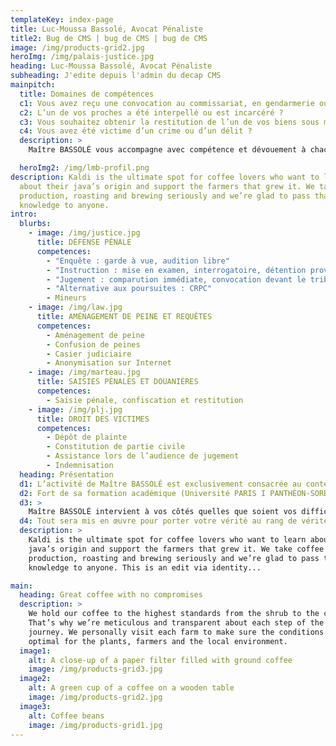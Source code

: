 ```yaml
---
templateKey: index-page
title: Luc-Moussa Bassolé, Avocat Pénaliste
title2: Bug de CMS | bug de CMS | bug de CMS
image: /img/products-grid2.jpg
heroImg: /img/palais-justice.jpg
heading: Luc-Moussa Bassolé, Avocat Pénaliste
subheading: J'edite depuis l'admin du decap CMS
mainpitch:
  title: Domaines de compétences
  c1: Vous avez reçu une convocation au commissariat, en gendarmerie ou en justice ?
  c2: L’un de vos proches a été interpellé ou est incarcéré ?
  c3: Vous souhaitez obtenir la restitution de l’un de vos biens sous main de justice ?
  c4: Vous avez été victime d’un crime ou d’un délit ?
  description: >
    Maître BASSOLÉ vous accompagne avec compétence et dévouement à chacun des stades de la procédure pénale, devant toutes les juridictions et sur l’ensemble du territoire national (métropole et Outre-Mer).

  heroImg2: /img/lmb-profil.png
description: Kaldi is the ultimate spot for coffee lovers who want to learn
  about their java’s origin and support the farmers that grew it. We take coffee
  production, roasting and brewing seriously and we’re glad to pass that
  knowledge to anyone.
intro:
  blurbs:
    - image: /img/justice.jpg
      title: DÉFENSE PÉNALE
      competences:
        - "Enquête : garde à vue, audition libre"
        - "Instruction : mise en examen, interrogatoire, détention provisoire, contrôle judiciaire"
        - "Jugement : comparution immédiate, convocation devant le tribunal correctionnel, cour d’assises"
        - "Alternative aux poursuites : CRPC"
        - Mineurs
    - image: /img/law.jpg
      title: AMÉNAGEMENT DE PEINE ET REQUÊTES
      competences:
        - Aménagement de peine
        - Confusion de peines
        - Casier judiciaire
        - Anonymisation sur Internet
    - image: /img/marteau.jpg
      title: SAISIES PÉNALES ET DOUANIÈRES
      competences:
        - Saisie pénale, confiscation et restitution
    - image: /img/plj.jpg
      title: DROIT DES VICTIMES
      competences:
        - Dépôt de plainte
        - Constitution de partie civile
        - Assistance lors de l’audience de jugement
        - Indemnisation
  heading: Présentation
  d1: L’activité de Maître BASSOLÉ est exclusivement consacrée au contentieux pénal.
  d2: Fort de sa formation académique (Université PARIS I PANTHÉON-SORBONNE, EFB), de ses expériences en juridiction (section     JIRS/criminalité organisée du Parquet de PARIS) et en cabinet (formé auprès de Lee TAKHEDMIT), Luc-Moussa BASSOLÉ met à votre service ses compétences pour défendre vos droits et vos intérêts.
  d3: >
    Maître BASSOLÉ intervient à vos côtés quelles que soient vos difficultés : il s’engage à analyser de manière approfondie votre situation, à définir avec vous une stratégie efficace et à vous assister avec rigueur et ténacité jusqu’à la fin de la procédure.
  d4: Tout sera mis en œuvre pour porter votre vérité au rang de vérité judiciaire.
  description: >
    Kaldi is the ultimate spot for coffee lovers who want to learn about their
    java’s origin and support the farmers that grew it. We take coffee
    production, roasting and brewing seriously and we’re glad to pass that
    knowledge to anyone. This is an edit via identity...

main:
  heading: Great coffee with no compromises
  description: >
    We hold our coffee to the highest standards from the shrub to the cup.
    That’s why we’re meticulous and transparent about each step of the coffee’s
    journey. We personally visit each farm to make sure the conditions are
    optimal for the plants, farmers and the local environment.
  image1:
    alt: A close-up of a paper filter filled with ground coffee
    image: /img/products-grid3.jpg
  image2:
    alt: A green cup of a coffee on a wooden table
    image: /img/products-grid2.jpg
  image3:
    alt: Coffee beans
    image: /img/products-grid1.jpg
---
```


